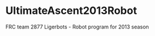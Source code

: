 UltimateAscent2013Robot
=======================

FRC team 2877 Ligerbots - Robot program for 2013 season